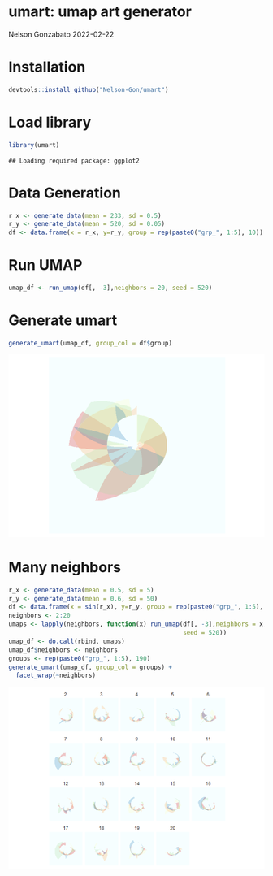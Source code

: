 umart: umap art generator
================
Nelson Gonzabato
2022-02-22

# Installation

``` r
devtools::install_github("Nelson-Gon/umart")
```

# Load library

``` r
library(umart)
```

    ## Loading required package: ggplot2

# Data Generation

``` r
r_x <- generate_data(mean = 233, sd = 0.5)
r_y <- generate_data(mean = 520, sd = 0.05)
df <- data.frame(x = r_x, y=r_y, group = rep(paste0("grp_", 1:5), 10))
```

# Run UMAP

``` r
umap_df <- run_umap(df[, -3],neighbors = 20, seed = 520)
```

# Generate umart

``` r
generate_umart(umap_df, group_col = df$group)
```

![](README_files/figure-gfm/generate_art-1.png)<!-- -->

# Many neighbors

``` r
r_x <- generate_data(mean = 0.5, sd = 5)
r_y <- generate_data(mean = 0.6, sd = 50)
df <- data.frame(x = sin(r_x), y=r_y, group = rep(paste0("grp_", 1:5), 10))
neighbors <- 2:20
umaps <- lapply(neighbors, function(x) run_umap(df[, -3],neighbors = x,
                                                seed = 520))
umap_df <- do.call(rbind, umaps)
umap_df$neighbors <- neighbors 
groups <- rep(paste0("grp_", 1:5), 190)
generate_umart(umap_df, group_col = groups) +
  facet_wrap(~neighbors)
```

![](README_files/figure-gfm/unnamed-chunk-1-1.png)<!-- -->
